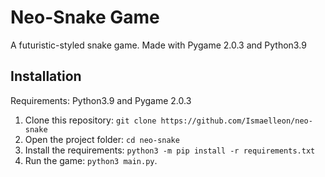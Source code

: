 # Neo-Snake Game

A futuristic-styled snake game.
Made with Pygame 2.0.3 and Python3.9

## Installation

Requirements: Python3.9 and Pygame 2.0.3

1. Clone this repository: `git clone https://github.com/Ismaelleon/neo-snake`
2. Open the project folder: `cd neo-snake`
3. Install the requirements: `python3 -m pip install -r requirements.txt`
4. Run the game: `python3 main.py`.
